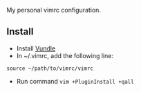 My personal vimrc configuration.

## Install

* Install [Vundle](https://github.com/VundleVim/Vundle.vim)
* In ~/.vimrc, add the following line: 
```
source ~/path/to/vimrc/vimrc
```
* Run command ```vim +PluginInstall +qall```

